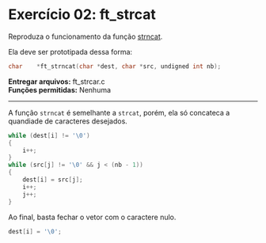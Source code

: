 # Exercício 02: ft_strcat

Reproduza o funcionamento da função [strncat](https://man7.org/linux/man-pages/man3/strncat.3.html).

Ela deve ser prototipada dessa forma:

```c
char    *ft_strncat(char *dest, char *src, undigned int nb);
```

**Entregar arquivos:** ft_strcar.c<br>
**Funções permitidas:** Nenhuma

---

A função `strncat` é semelhante a `strcat`, porém, ela só concateca a quandiade de caracteres desejados.

```c
while (dest[i] != '\0')
{
    i++;
}
while (src[j] != '\0' && j < (nb - 1))
{
    dest[i] = src[j];
    i++;
    j++;
}
```

Ao final, basta fechar o vetor com o caractere nulo.

```c
dest[i] = '\0';
```

